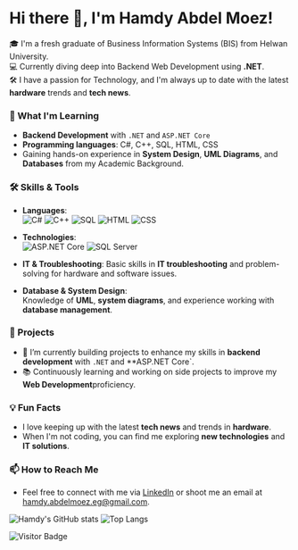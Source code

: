# Hi there 👋, I'm Hamdy Abdel Moez!

🎓 I'm a fresh graduate of Business Information Systems (BIS) from Helwan University.  
💻 Currently diving deep into Backend Web Development using **.NET**.  
🛠 I have a passion for Technology, and I'm always up to date with the latest **hardware** trends and **tech news**.  

### 🌱 What I'm Learning
- **Backend Development** with `.NET` and `ASP.NET Core`
- **Programming languages**: C#, C++, SQL, HTML, CSS
- Gaining hands-on experience in **System Design**, **UML Diagrams**, and **Databases** from my Academic Background.

### 🛠 Skills & Tools
- **Languages**:  
  ![C#](https://img.shields.io/badge/-CSharp-239120?style=flat&logo=c-sharp&logoColor=white)
  ![C++](https://img.shields.io/badge/-C++-00599C?style=flat&logo=cplusplus&logoColor=white)
  ![SQL](https://img.shields.io/badge/-SQL-4479A1?style=flat&logo=MySQL&logoColor=white)
  ![HTML](https://img.shields.io/badge/-HTML-E34F26?style=flat&logo=html5&logoColor=white)
  ![CSS](https://img.shields.io/badge/-CSS-1572B6?style=flat&logo=css3&logoColor=white)

- **Technologies**:  
  ![ASP.NET Core](https://img.shields.io/badge/-ASP.NET%20Core-5C2D91?style=flat&logo=dotnet&logoColor=white)
  ![SQL Server](https://img.shields.io/badge/-SQL%20Server-CC2927?style=flat&logo=microsoft-sql-server&logoColor=white)

- **IT & Troubleshooting**: Basic skills in **IT troubleshooting** and problem-solving for hardware and software issues.

- **Database & System Design**:  
  Knowledge of **UML**, **system diagrams**, and experience working with **database management**.

### 🚀 Projects
- 🔭 I’m currently building projects to enhance my skills in **backend development** with `.NET` and **ASP.NET Core`.
- 📚 Continuously learning and working on side projects to improve my **Web Development**proficiency.

### 💡 Fun Facts
- I love keeping up with the latest **tech news** and trends in **hardware**.
- When I'm not coding, you can find me exploring **new technologies** and **IT solutions**.

### 📫 How to Reach Me
- Feel free to connect with me via [LinkedIn](https://www.linkedin.com/in/hamdy-abdel-moez) or shoot me an email at [hamdy.abdelmoez.eg@gmail.com](mailto:hamdy.abdelmoez.eg@gmail.com).

![Hamdy's GitHub stats](https://github-readme-stats.vercel.app/api?username=Hamdy-Abdel-Moez-1&show_icons=true&theme=radical)
![Top Langs](https://github-readme-stats.vercel.app/api/top-langs/?username=Hamdy-Abdel-Moez-1&layout=compact)

![Visitor Badge](https://visitor-badge.glitch.me/badge?page_id=Hamdy-Abdel-Moez-1.Hamdy-Abdel-Moez-1)

